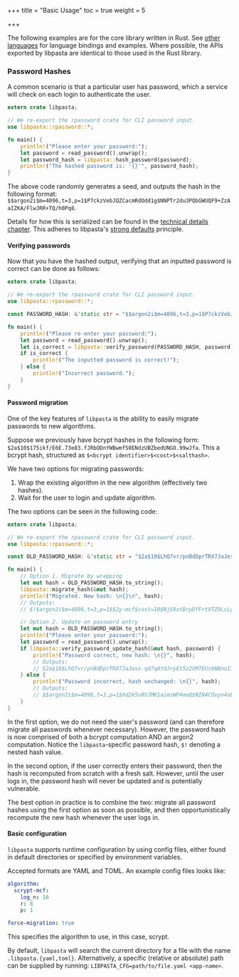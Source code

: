 +++
title = "Basic Usage"
toc = true
weight = 5

+++

The following examples are for the core library written in Rust. See [other languages](../../other-languages/)
for language bindings and examples. Where possible, the APIs exported by libpasta are
identical to those used in the Rust library.

### Password Hashes

A common scenario is that a particular user has password, which a service will check on each login to authenticate the user.

```rust
extern crate libpasta;

// We re-export the rpassword crate for CLI password input.
use libpasta::rpassword::*;

fn main() {
    println!("Please enter your password:");
    let password = read_password().unwrap();
    let password_hash = libpasta::hash_password(password);
    println!("The hashed password is: '{}'", password_hash);
}

```

The above code randomly generates a seed, and outputs the hash in the following format:
`$$argon2i$m=4096,t=3,p=1$P7ckzVebJQZCacmRdOdd1g$NNPTr2du3PQbGWUQF9+ZzAaIZKA/FlwJRR+TQ/h0Pq8`.

Details for how this is serialized can be found in the [technical details chapter](../../technical-details/phc-string-format/). This adheres to libpasta's [strong defaults](../what-is-libpasta#secure-by-default) principle. 

#### Verifying passwords

Now that you have the hashed output, verifying that an inputted password is correct can be done as follows:


```rust
extern crate libpasta;

// We re-export the rpassword crate for CLI password input.
use libpasta::rpassword::*;

const PASSWORD_HASH: &'static str = "$$argon2i$m=4096,t=3,p=1$P7ckzVebJQZCacmRdOdd1g$NNPTr2du3PQbGWUQF9+ZzAaIZKA/FlwJRR+TQ/h0Pq8";

fn main() {
    println!("Please re-enter your password:");
    let password = read_password().unwrap();
    let is_correct = libpasta::verify_password(PASSWORD_HASH, password);
    if is_correct {
        println!("The inputted password is correct!");
    } else {
        println!("Incorrect password.");
    }
}

```

#### Password migration

One of the key features of `libpasta` is the ability to easily migrate passwords
to new algorithms.

Suppose we previously have bcrypt hashes in the following form:
`$2a$10$175ikf/E6E.73e83.fJRbODnYWBwmfS0ENdzUBZbedUNGO.99wJfa`.
This a bcrypt hash, structured as `$<bcrypt identifier>$<cost>$<salthash>`.

We have two options for migrating passwords:
1. Wrap the existing algorithm in the new algorithm (effectively two hashes).
2. Wait for the user to login and update algorithm.

The two options can be seen in the following code:

```rust
extern crate libpasta;

// We re-export the rpassword crate for CLI password input.
use libpasta::rpassword::*;

const OLD_PASSWORD_HASH: &'static str = "$2a$10$LhQ7vr/pnBdDprTRX7JaJesx.qd7qAYdJryEt5z2VM7EUsbNNnoIi";

fn main() {
    // Option 1. Migrate by wrapping
    let mut hash = OLD_PASSWORD_HASH.to_string();
    libpasta::migrate_hash(&mut hash);
    println!("Migrated. New hash: \n{}\n", hash);
    // Outputs:
    // $!$argon2i$m=4096,t=3,p=1$$2y-mcf$cost=10$NjS9xtBrpDfFrtVTZ9LcLg$ull3Vk89hE7vkrX5FJ4zM4foaCJP61EBuaxJMOVuLDw

    // Option 2. Update on password entry
    let mut hash = OLD_PASSWORD_HASH.to_string();
    println!("Please enter your password:");
    let password = read_password().unwrap();
    if libpasta::verify_password_update_hash(&mut hash, password) {
        println!("Password correct, new hash: \n{}", hash);
        // Outputs:
        // $2a$10$LhQ7vr/pnBdDprTRX7JaJesx.qd7qAYdJryEt5z2VM7EUsbNNnoIi
    } else {
        println!("Password incorrect, hash unchanged: \n{}", hash);
        // Outputs:
        // $$argon2i$m=4096,t=3,p=1$hd2k5vRVJMK1aimiWP4moQ$NIN4COvpn4oEkirg+eeJ7/Vp5YbAXG+3sUVXHc/ttWg
    }
}
```

In the first option, we do not need the user's password (and can therefore
migrate all passwords whenever necessary). However, the password hash is now
comprised of both a bcrypt computation AND an argon2 computation. Notice the
`libpasta`-specific password hash, `$!` denoting a nested hash value.

In the second option, if the user correctly enters their password, then the hash
is recomputed from scratch with a fresh salt. However, until the user logs in, 
the password hash will never be updated and is potentially vulnerable.

The best option in practice is to combine the two: migrate all password hashes
using the first option as soon as possible, and then opportunistically recompute
the new hash whenever the user logs in.

#### Basic configuration

`libpasta` supports runtime configuration by using config files, either 
found in default directories or specified by environment variables.

Accepted formats are YAML and TOML. An example config files looks like:

```yaml
algorithm:
  scrypt-mcf:
    log_n: 16
    r: 8
    p: 1

force-migration: true
```

This specifies the algorithm to use, in this case, scrypt.

By default, `libpasta` will search the current directory for a file with the name
`.libpasta.{yaml,toml}`. Alternatively, a specific (relative or absolute) path
can be supplied by running: `LIBPASTA_CFG=path/to/file.yaml <app-name>`.

